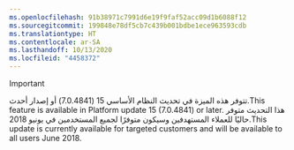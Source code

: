 ```yaml
---
ms.openlocfilehash: 91b38971c7991d6e19f9faf52acc09d1b6088f12
ms.sourcegitcommit: 199848e78df5cb7c439b001bdbe1ece963593cdb
ms.translationtype: HT
ms.contentlocale: ar-SA
ms.lasthandoff: 10/13/2020
ms.locfileid: "4458372"
---
```

> [!IMPORTANT]
> <span data-ttu-id="b7c60-101">تتوفر هذه الميزة في تحديث النظام الأساسي 15 (7.0.4841) أو إصدار أحدث.</span><span class="sxs-lookup"><span data-stu-id="b7c60-101">This feature is available in Platform update 15 (7.0.4841) or later.</span></span> <span data-ttu-id="b7c60-102">هذا التحديث متوفر حاليًا للعملاء المستهدفين وسيكون متوفرًا لجميع المستخدمين في يونيو 2018.</span><span class="sxs-lookup"><span data-stu-id="b7c60-102">This update is currently available for targeted customers and will be available to all users June 2018.</span></span>
